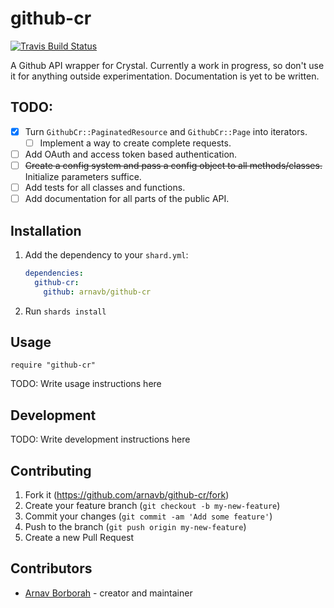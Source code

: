 # github-cr

[![Travis Build Status](https://travis-ci.org/arnavb/github-cr.svg?branch=master)](https://travis-ci.org/arnavb/github-cr)

A Github API wrapper for Crystal. Currently a work in progress, so don't use it for anything outside experimentation. Documentation is yet to be written.

## TODO:

- [x] Turn `GithubCr::PaginatedResource` and `GithubCr::Page` into iterators.
  - [ ] Implement a way to create complete requests.
- [ ] Add OAuth and access token based authentication.
- [ ] ~~Create a config system and pass a config object to all methods/classes.~~ Initialize parameters suffice.
- [ ] Add tests for all classes and functions.
- [ ] Add documentation for all parts of the public API.

## Installation

1. Add the dependency to your `shard.yml`:

   ```yaml
   dependencies:
     github-cr:
       github: arnavb/github-cr
   ```

2. Run `shards install`

## Usage

```crystal
require "github-cr"
```

TODO: Write usage instructions here

## Development

TODO: Write development instructions here

## Contributing

1. Fork it (<https://github.com/arnavb/github-cr/fork>)
2. Create your feature branch (`git checkout -b my-new-feature`)
3. Commit your changes (`git commit -am 'Add some feature'`)
4. Push to the branch (`git push origin my-new-feature`)
5. Create a new Pull Request

## Contributors

- [Arnav Borborah](https://github.com/arnavb) - creator and maintainer
